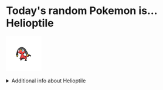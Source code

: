 # Today's random Pokemon is... Helioptile

![Helioptile shiny sprite](https://raw.githubusercontent.com/PokeAPI/sprites/master/sprites/pokemon/shiny/694.png)

<details>
<summary>Additional info about Helioptile</summary>

| srpite type | image |
|------|------|
| back_default | ![Helioptile back_default sprite](https://raw.githubusercontent.com/PokeAPI/sprites/master/sprites/pokemon/back/694.png) |
| back_shiny | ![Helioptile back_shiny sprite](https://raw.githubusercontent.com/PokeAPI/sprites/master/sprites/pokemon/back/shiny/694.png) |
| front_default | ![Helioptile front_default sprite](https://raw.githubusercontent.com/PokeAPI/sprites/master/sprites/pokemon/694.png) | </details>